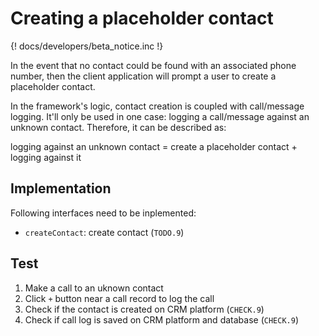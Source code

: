 # Creating a placeholder contact

{! docs/developers/beta_notice.inc !}

In the event that no contact could be found with an associated phone number, then the client application will prompt a user to create a placeholder contact.

In the framework's logic, contact creation is coupled with call/message logging. It'll only be used in one case: logging a call/message against an unknown contact. Therefore, it can be described as:

logging against an unknown contact = create a placeholder contact + logging against it

## Implementation

Following interfaces need to be inplemented:

* `createContact`: create contact (`TODO.9`)

## Test

1. Make a call to an uknown contact
2. Click `+` button near a call record to log the call
3. Check if the contact is created on CRM platform (`CHECK.9`)
4. Check if call log is saved on CRM platform and database (`CHECK.9`)
